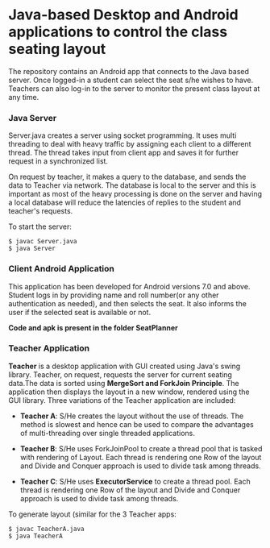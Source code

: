 # Java-based Desktop and Android applications to control the class seating layout

The repository contains an Android app that connects to the Java based server. Once logged-in a student can select the seat s/he wishes to have. Teachers can also log-in to the server to monitor the present class layout at any time.


### Java Server

Server.java creates a server using socket programming. It uses multi threading to deal with heavy traffic by assigning each client to a different thread. The thread takes input from client app and saves it for further request in a synchronized list. 

On request by teacher, it makes a query to the database, and sends the data to Teacher via network. The database is local to the server and this is important as most of the heavy processing is done on the server and having a local database will reduce the latencies of replies to the student and teacher's requests.

To start the server:
```
$ javac Server.java
$ java Server
```


### Client Android Application

This application has been developed for Android versions 7.0 and above. Student logs in by providing name and roll number(or any other authentication as needed), and then selects the seat. It also informs the user if the selected seat is available or not.

**Code and apk is present in the folder SeatPlanner**

### Teacher Application

**Teacher** is a desktop application with GUI created using Java's swing library. Teacher, on request, requests the server for current seating data.The data is sorted using **MergeSort and ForkJoin Principle**. The application then displays the layout in a new window, rendered using the GUI library. Three variations of the Teacher application are included:

* **Teacher A**: S/He creates the layout without the use of threads. The method is slowest and hence can be used to compare the advantages of multi-threading over single threaded applications.

* **Teacher B**: S/He uses ForkJoinPool to create a thread pool that is tasked with rendering of Layout. Each thread is rendering one Row of the layout and Divide and Conquer approach is used to divide task among threads. 

* **Teacher C**: S/He uses **ExecutorService** to create a thread pool.  Each thread is rendering one Row of the layout and Divide and Conquer approach is used to divide task among threads. 


To generate layout (similar for the 3 Teacher apps:
```
$ javac TeacherA.java
$ java TeacherA
```

